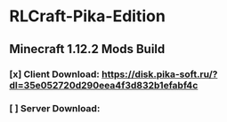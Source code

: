 # RLCraft-Pika-Edition
## Minecraft 1.12.2 Mods Build

### [x] Client Download: https://disk.pika-soft.ru/?dl=35e052720d290eea4f3d832b1efabf4c

### [ ] Server Download: 
